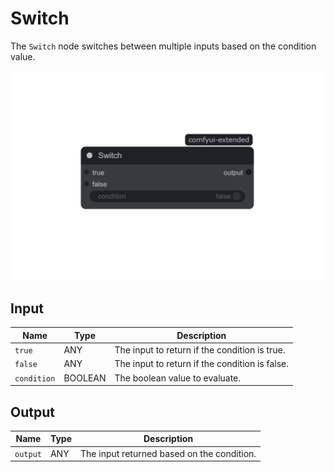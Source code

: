 # Switch

The `Switch` node switches between multiple inputs based on the condition value.

![Switch](/assets/nodes/utility/switch.png)

## Input

| Name        | Type    | Description                                    |
| ----------- | ------- | ---------------------------------------------- |
| `true`      | ANY     | The input to return if the condition is true.  |
| `false`     | ANY     | The input to return if the condition is false. |
| `condition` | BOOLEAN | The boolean value to evaluate.                 |

## Output

| Name     | Type | Description                                |
| -------- | ---- | ------------------------------------------ |
| `output` | ANY  | The input returned based on the condition. |
